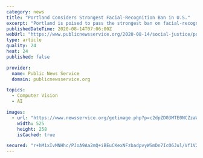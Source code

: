 ```yaml
---
category: news
title: "Portland Considers Strongest Facial-Recognition Ban in U.S."
excerpt: "Portland is poised to pass the strongest ban on facial-recognition technology in the country next month. Nearly a year in the making, the Portland City Council is considering two ordinances."
publishedDateTime: 2020-08-14T07:06:00Z
webUrl: "https://www.publicnewsservice.org/2020-08-14/social-justice/portland-considers-strongest-facial-recognition-ban-in-u-s/a71144-1"
type: article
quality: 24
heat: 24
published: false

provider:
  name: Public News Service
  domain: publicnewsservice.org

topics:
  - Computer Vision
  - AI

images:
  - url: "https://www.newsservice.org/getimage.php?p=c2dpZD03MTE0NCZzaWQ9MQ=="
    width: 525
    height: 258
    isCached: true

secured: "r+hM1xIvMNHhc/PJoA9Aa2mQ+iBEuCKexNFzbadpvyWSmDn7IcO6Jul/Vf1V2M6ZXnwKzed5fxzkozkpv/qcoR+eZdZGoY1qflaWKHcK8/oghT9dSAF/ZaGfQtHnTIqxoSTIHoMfkqKmmyS8WXlJvUpxjxvH+y/Y+ubHdiwCwwN8R6ydWfgSWFRMMpSSDYYKCeup/+MJjPRpjeSStkyCkvkCjcqEt2dSCu9ee50j3fw/WwdFDcxWRhIN51Z2+uhQ+bZFmMNiT7NGSveDmFies1mC2Nz+Ecrnq5i+iXxy1tOn6fQaZAc5Vt6GYE0XklmRkoD1x4+/1qeNvG/TRCG8rw==;NPZmbCCvxcpfGHSIrAO1CA=="
---
```


